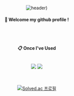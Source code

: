 <div align="center"> 

![header]([https://capsule-render.vercel.app/api?type=venom&height=300&color=gradient&text=mythofsummer&textBg=false&fontColor=a))
####  :wave: Welcome my github profile !

  
 <br/>
 <br/>
  
####  :clipboard: Once I've Used 
  
 <br/>
  
<img src="https://img.shields.io/badge/SpringBoot-6DB33F?style=for-the-badge&logo=Java&logoColor=white">
<img src="https://img.shields.io/badge/SpringSecurity-6DB33F?style=for-the-badge&logo=JavaScript&logoColor=white">
 
   <br/>
   <br/>
 
 
  <br/>
  
[![Solved.ac
프로필](http://mazassumnida.wtf/api/v2/generate_badge?boj=mythofsummer)](https://solved.ac/mythofsummer)
</div>
